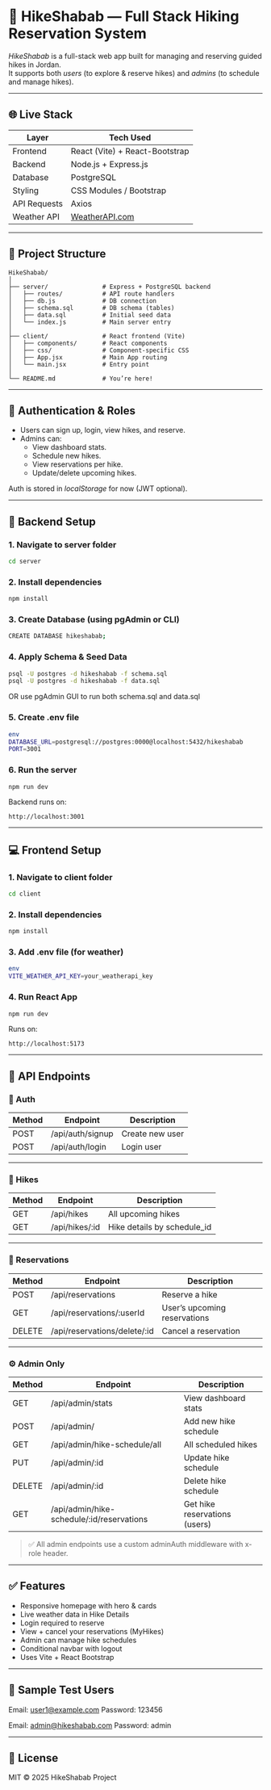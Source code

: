 # 🥾 HikeShabab — Full Stack Hiking Reservation System

*HikeShabab* is a full-stack web app built for managing and reserving guided hikes in Jordan.  
It supports both *users* (to explore & reserve hikes) and *admins* (to schedule and manage hikes).

---

## 🌐 Live Stack

| Layer        | Tech Used                     |
|--------------|-------------------------------|
| Frontend     | React (Vite) + React-Bootstrap |
| Backend      | Node.js + Express.js           |
| Database     | PostgreSQL                     |
| Styling      | CSS Modules / Bootstrap        |
| API Requests | Axios                          |
| Weather API  | [WeatherAPI.com](https://weatherapi.com) |

---

## 📁 Project Structure


```
HikeShabab/
│
├── server/               # Express + PostgreSQL backend
│   ├── routes/           # API route handlers
│   ├── db.js             # DB connection
│   ├── schema.sql        # DB schema (tables)
│   ├── data.sql          # Initial seed data
│   └── index.js          # Main server entry
│
├── client/               # React frontend (Vite)
│   ├── components/       # React components
│   ├── css/              # Component-specific CSS
│   ├── App.jsx           # Main App routing
│   └── main.jsx          # Entry point
│
└── README.md             # You’re here!
```


---

## 🔐 Authentication & Roles

- Users can sign up, login, view hikes, and reserve.
- Admins can:
  - View dashboard stats.
  - Schedule new hikes.
  - View reservations per hike.
  - Update/delete upcoming hikes.

Auth is stored in *localStorage* for now (JWT optional).

---

## 🧰 Backend Setup

### 1. Navigate to server folder
```bash
cd server
```

### 2. Install dependencies

```bash
npm install
```

### 3. Create Database (using pgAdmin or CLI)

```bash
CREATE DATABASE hikeshabab;
```

### 4. Apply Schema & Seed Data

```bash
psql -U postgres -d hikeshabab -f schema.sql
psql -U postgres -d hikeshabab -f data.sql
```

OR use pgAdmin GUI to run both schema.sql and data.sql

### 5. Create .env file
```bash
env
DATABASE_URL=postgresql://postgres:0000@localhost:5432/hikeshabab
PORT=3001
```


### 6. Run the server

```bash
npm run dev
```

Backend runs on:


`http://localhost:3001`


---

## 💻 Frontend Setup

### 1. Navigate to client folder

```bash
cd client
```

### 2. Install dependencies

```bash
npm install
```

### 3. Add .env file (for weather)

```bash
env
VITE_WEATHER_API_KEY=your_weatherapi_key
```

### 4. Run React App

```bash
npm run dev
```

Runs on:


`http://localhost:5173`


---

## 🔗 API Endpoints

### 🧍 Auth

| Method | Endpoint         | Description     |
| ------ | ---------------- | --------------- |
| POST   | /api/auth/signup | Create new user |
| POST   | /api/auth/login  | Login user      |

---

### 🥾 Hikes

| Method | Endpoint        | Description                  |
| ------ | --------------- | ---------------------------- |
| GET    | /api/hikes      | All upcoming hikes           |
| GET    | /api/hikes/\:id | Hike details by schedule\_id |

---

### 📆 Reservations

| Method | Endpoint                      | Description                  |
| ------ | ----------------------------- | ---------------------------- |
| POST   | /api/reservations             | Reserve a hike               |
| GET    | /api/reservations/\:userId    | User’s upcoming reservations |
| DELETE | /api/reservations/delete/\:id | Cancel a reservation         |

---

### ⚙ Admin Only

| Method | Endpoint                                   | Description                   |
| ------ | ------------------------------------------ | ----------------------------- |
| GET    | /api/admin/stats                           | View dashboard stats          |
| POST   | /api/admin/                                | Add new hike schedule         |
| GET    | /api/admin/hike-schedule/all               | All scheduled hikes           |
| PUT    | /api/admin/\:id                            | Update hike schedule          |
| DELETE | /api/admin/\:id                            | Delete hike schedule          |
| GET    | /api/admin/hike-schedule/\:id/reservations | Get hike reservations (users) |

> ✅ All admin endpoints use a custom adminAuth middleware with x-role header.

---

## ✅ Features

* Responsive homepage with hero & cards
* Live weather data in Hike Details
* Login required to reserve
* View + cancel your reservations (MyHikes)
* Admin can manage hike schedules
* Conditional navbar with logout
* Uses Vite + React Bootstrap

---

## 🧪 Sample Test Users


Email: user1@example.com
Password: 123456

Email: admin@hikeshabab.com
Password: admin


---



## 📄 License

MIT © 2025 HikeShabab Project


